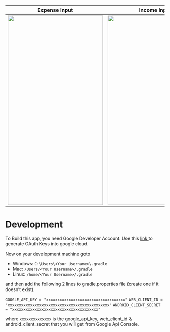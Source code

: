 Expense Input         |Income Input
:----------------------------------:|:----------------------------------:
<img width=300 height=600 src="https://media3.giphy.com/media/hxbN1u73aVHINK9zRq/giphy.gif"/> | <img width=300 height=600 src="https://media3.giphy.com/media/9VnRSBLTAj4H4fexMH/giphy.gif"/>

# Development
To Build this app, you need Google Developer Account.
Use this <a href="https://developers.google.com/identity/sign-in/android/start-integrating"> link </a> to generate OAuth Keys into google cloud.


Now on your development machine goto

- Windows: `C:\Users\<Your Username>\.gradle`
- Mac: `/Users/<Your Username>/.gradle`
- Linux: `/home/<Your Username>/.gradle`

and then add the following 2 lines to gradle.properties file (create one if it doesn’t exist).

`GOOGLE_API_KEY = "xxxxxxxxxxxxxxxxxxxxxxxxxxxxxxxxxxx"`
`WEB_CLIENT_ID = "xxxxxxxxxxxxxxxxxxxxxxxxxxxxxxxxxxxxxxxxxxxxx"`
`ANDROID_CLIENT_SECRET = "xxxxxxxxxxxxxxxxxxxxxxxxxxxxxxxxxxxxxx"`

where `xxxxxxxxxxxxxx` is the google_api_key, web_client_id & android_client_secret that you will get from Google Api Console.

